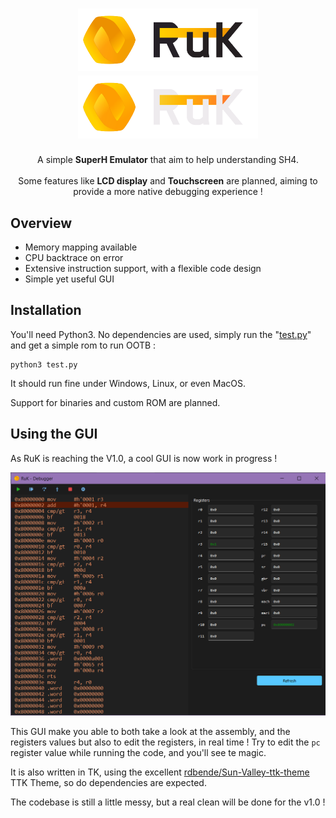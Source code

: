 <h1 align="center">
  <img src="docs/res/RuK.png#gh-light-mode-only" width="288px"/><br/>
  <img src="docs/res/RuK_dark.png#gh-dark-mode-only" width="288px"/><br/>
</h1>
<p align="center">A simple <b>SuperH Emulator</b> that aim to help understanding SH4.<br/><br/>
Some features like <b>LCD display</b> and <b>Touchscreen</b> are planned, aiming to provide a more native debugging experience !</p>

## Overview
- Memory mapping available
- CPU backtrace on error
- Extensive instruction support, with a flexible code design
- Simple yet useful GUI

## Installation
You'll need Python3. No dependencies are used, simply run the "[test.py](test.py)" and get a simple rom to run OOTB :
````
python3 test.py
````

It should run fine under Windows, Linux, or even MacOS.

Support for binaries and custom ROM are planned. 

## Using the GUI
As RuK is reaching the V1.0, a cool GUI is now work in progress !

![gui_pre_v1.png](docs/res/gui_pre_v1.png)

This GUI make you able to both take a look at the assembly, and the registers values but also to edit the registers, in real time !
Try to edit the `pc` register value while running the code, and you'll see te magic.

It is also written in TK, using the excellent [rdbende/Sun-Valley-ttk-theme](https://github.com/rdbende/Sun-Valley-ttk-theme) TTK Theme, so do dependencies are expected.

The codebase is still a little messy, but a real clean will be done for the v1.0 !
